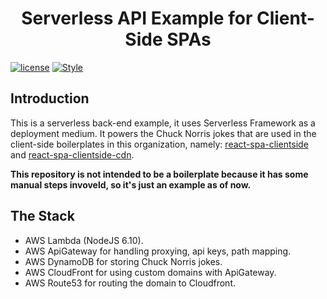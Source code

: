<h1 align='center'>Serverless API Example for Client-Side SPAs</h1>

[![license](https://img.shields.io/github/license/ShippableBoilerplates/react-spa-clientside-cdn.svg?style=flat-square)](https://img.shields.io/github/license/ShippableBoilerplates/serverless-lambda-dynamodb)
[![Style](https://img.shields.io/badge/code%20style-standard%2F4-ff69b4.svg?style=flat-square)]()

## Introduction

This is a serverless back-end example, it uses Serverless Framework as a deployment medium. It powers the Chuck Norris jokes that are used in the client-side boilerplates in this organization, namely: [react-spa-clientside] and [react-spa-clientside-cdn].

**This repository is not intended to be a boilerplate because it has some manual steps invoveld, so it's just an example as of now.**

## The Stack

- AWS Lambda (NodeJS 6.10).
- AWS ApiGateway for handling proxying, api keys, path mapping.
- AWS DynamoDB for storing Chuck Norris jokes.
- AWS CloudFront for using custom domains with ApiGateway.
- AWS Route53 for routing the domain to Cloudfront.


<!-- Links -->
[react-spa-clientside]: https://github.com/ShippableBoilerplates/react-spa-clientside
[react-spa-clientside-cdn]: https://github.com/ShippableBoilerplates/react-spa-clientside-cdn